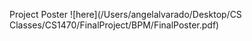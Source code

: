 Project Poster ![here](/Users/angelalvarado/Desktop/CS Classes/CS1470/FinalProject/BPM/FinalPoster.pdf)
